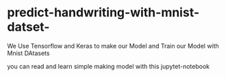 # predict-handwriting-with-mnist-datset-
We Use Tensorflow and Keras to make our Model and Train our Model with Mnist DAtasets

you can read and learn simple making model with this jupytet-notebook 

